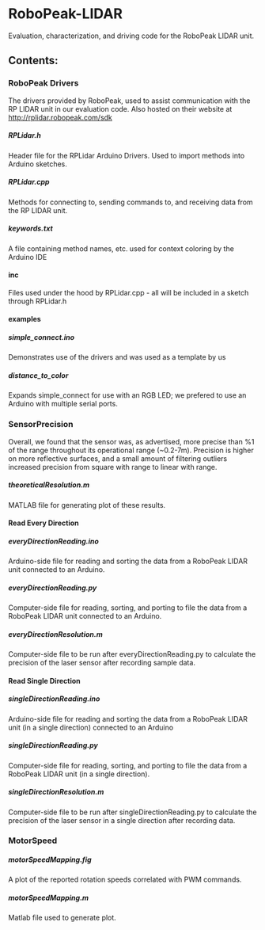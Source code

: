 RoboPeak-LIDAR
==============

Evaluation, characterization, and driving code for the RoboPeak LIDAR unit.

## Contents:

### RoboPeak Drivers
The drivers provided by RoboPeak, used to assist communication with the RP LIDAR unit in our evaluation code. Also hosted on their website at http://rplidar.robopeak.com/sdk
##### RPLidar.h
Header file for the RPLidar Arduino Drivers. Used to import methods into Arduino sketches.
##### RPLidar.cpp
Methods for connecting to, sending commands to, and receiving data from the RP LIDAR unit.
##### keywords.txt
A file containing method names, etc. used for context coloring by the Arduino IDE
#### inc
Files used under the hood by RPLidar.cpp - all will be included in a sketch through RPLidar.h
#### examples
##### simple_connect.ino 
Demonstrates use of the drivers and was used as a template by us
##### distance_to_color
Expands simple_connect for use with an RGB LED; we prefered to use an Arduino with multiple serial ports.

### SensorPrecision
Overall, we found that the sensor was, as advertised, more precise than %1 of the range throughout its operational range (~0.2-7m). Precision is higher on more reflective surfaces, and a small amount of filtering outliers increased precision from square with range to linear with range.
##### theoreticalResolution.m
MATLAB file for generating plot of these results.
#### Read Every Direction
##### everyDirectionReading.ino
Arduino-side file for reading and sorting the data from a RoboPeak LIDAR unit connected to an Arduino.
##### everyDirectionReading.py
Computer-side file for reading, sorting, and porting to file the data from a RoboPeak LIDAR unit connected to an Arduino.
##### everyDirectionResolution.m
Computer-side file to be run after everyDirectionReading.py to calculate the precision of the laser sensor after recording sample data.
#### Read Single Direction
##### singleDirectionReading.ino
Arduino-side file for reading and sorting the data from a RoboPeak LIDAR unit (in a single direction) connected to an Arduino
##### singleDirectionReading.py
Computer-side file for reading, sorting, and porting to file the data from a RoboPeak LIDAR unit (in a single direction).
##### singleDirectionResolution.m
Computer-side file to be run after singleDirectionReading.py to calculate the precision of the laser sensor in a single direction after recording data.

### MotorSpeed
##### motorSpeedMapping.fig
A plot of the reported rotation speeds correlated with PWM commands.
##### motorSpeedMapping.m
Matlab file used to generate plot.